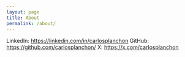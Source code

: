 ```yaml
---
layout: page
title: About
permalink: /about/
---
```


LinkedIn: https://linkedin.com/in/carlosplanchon
GitHub: https://github.com/carlosplanchon/
X: https://x.com/carlosplanchon

[jekyll-organization]: https://github.com/jekyll
